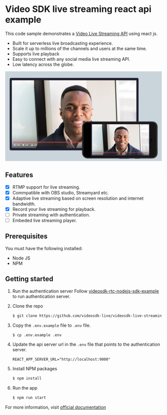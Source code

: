 # Video SDK live streaming react api example

This code sample demonstrates a [Video Live Streaming API](https://docs.videosdk.live/docs/overview/live-streaming/introduction) using react js.

- Built for serverless live broadcasting experience.
- Scale it up to millions of the channels and users at the same time.
- Supports live playback
- Easy to connect with any social media live streaming API.
- Low latency across the globe.

![video-sdk-mobile.jpg](./public/live-streaming.jpg)

## Features

- [x] RTMP support for live streaming.
- [x] Commpatible with OBS studio, Streamyard etc.
- [x] Adaptive live streaming based on screen resolution and internet bandwidth.
- [x] Record your live streaming for playback.
- [ ] Private streaming with authentication.
- [ ] Embeded live streaming player.

## Prerequisites

You must have the following installed:

- Node JS
- NPM

## Getting started

1. Run the authentication server
   Follow [videosdk-rtc-nodejs-sdk-example](https://github.com/videosdk-live/videosdk-rtc-nodejs-sdk-example) to run authentication server.

2. Clone the repo

   ```sh
   $ git clone https://github.com/videosdk-live/videosdk-live-streaming-react-api-example.git
   ```

3. Copy the `.env.example` file to `.env` file.

   ```sh
   $ cp .env.example .env
   ```

4. Update the api server url in the `.env` file that points to the authentication server.

   ```
   REACT_APP_SERVER_URL="http://localhost:9000"
   ```

5. Install NPM packages

   ```sh
   $ npm install
   ```

6. Run the app

   ```sh
   $ npm run start
   ```

For more information, visit [official documentation](https://docs.videosdk.live/docs/live-streaming/intro)
